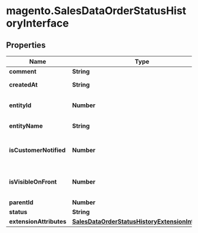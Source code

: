 # magento.SalesDataOrderStatusHistoryInterface

## Properties
Name | Type | Description | Notes
------------ | ------------- | ------------- | -------------
**comment** | **String** | Comment. | 
**createdAt** | **String** | Created-at timestamp. | [optional] 
**entityId** | **Number** | Order status history ID. | [optional] 
**entityName** | **String** | Entity name. | [optional] 
**isCustomerNotified** | **Number** | Is-customer-notified flag value. | 
**isVisibleOnFront** | **Number** | Is-visible-on-storefront flag value. | 
**parentId** | **Number** | Parent ID. | 
**status** | **String** | Status. | [optional] 
**extensionAttributes** | [**SalesDataOrderStatusHistoryExtensionInterface**](SalesDataOrderStatusHistoryExtensionInterface.md) |  | [optional] 


